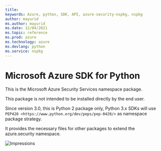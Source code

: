 ```yaml
---
title: 
keywords: Azure, python, SDK, API, azure-security-nspkg, nspkg
author: mayurid
ms.author: mayurid
ms.date: 12/04/2021
ms.topic: reference
ms.prod: azure
ms.technology: azure
ms.devlang: python
ms.service: nspkg
---
```


# Microsoft Azure SDK for Python

This is the Microsoft Azure Security Services namespace package.

This package is not intended to be installed directly by the end user.

Since version 3.0, this is Python 2 package only, Python 3.x SDKs will use `PEP420 <https://www.python.org/dev/peps/pep-0420/>` as namespace package strategy.

It provides the necessary files for other packages to extend the azure.security namespace.


![Impressions](https://azure-sdk-impressions.azurewebsites.net/api/impressions/azure-sdk-for-python%2Fsdk%2Fsecurity%2Fazure-security-nspkg%2FREADME.png)
